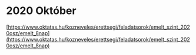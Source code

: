 # 2020 Október

[https://www.oktatas.hu/kozneveles/erettsegi/feladatsorok/emelt_szint_2020osz/emelt_8nap](https://www.oktatas.hu/kozneveles/erettsegi/feladatsorok/emelt_szint_2020osz/emelt_8nap)